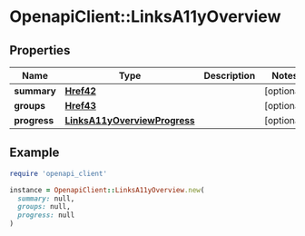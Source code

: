 # OpenapiClient::LinksA11yOverview

## Properties

| Name | Type | Description | Notes |
| ---- | ---- | ----------- | ----- |
| **summary** | [**Href42**](Href42.md) |  | [optional] |
| **groups** | [**Href43**](Href43.md) |  | [optional] |
| **progress** | [**LinksA11yOverviewProgress**](LinksA11yOverviewProgress.md) |  | [optional] |

## Example

```ruby
require 'openapi_client'

instance = OpenapiClient::LinksA11yOverview.new(
  summary: null,
  groups: null,
  progress: null
)
```

